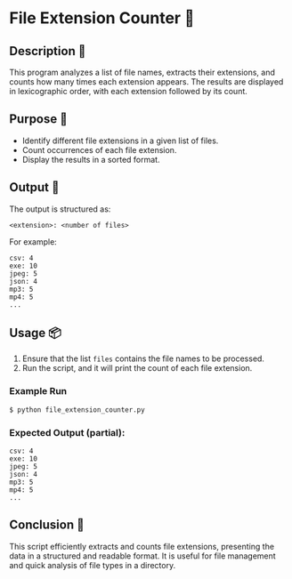 # File Extension Counter 📝

## Description 📝

This program analyzes a list of file names, extracts their extensions, and counts how many times each extension appears.
The results are displayed in lexicographic order, with each extension followed by its count.

## Purpose 🎯

-   Identify different file extensions in a given list of files.
-   Count occurrences of each file extension.
-   Display the results in a sorted format.

## Output 📜

The output is structured as:

```
<extension>: <number of files>
```

For example:

```
csv: 4
exe: 10
jpeg: 5
json: 4
mp3: 5
mp4: 5
...
```

## Usage 📦

1. Ensure that the list `files` contains the file names to be processed.
2. Run the script, and it will print the count of each file extension.

### Example Run

```bash
$ python file_extension_counter.py
```

### Expected Output (partial):

```
csv: 4
exe: 10
jpeg: 5
json: 4
mp3: 5
mp4: 5
...
```

## Conclusion 🚀

This script efficiently extracts and counts file extensions, presenting the data in a structured and readable format.
It is useful for file management and quick analysis of file types in a directory.
